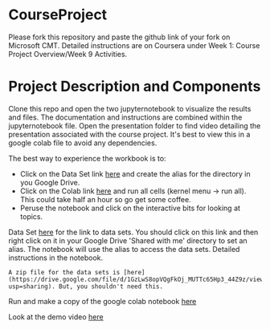 # CourseProject

Please fork this repository and paste the github link of your fork on Microsoft CMT. Detailed instructions are on Coursera under Week 1: Course Project Overview/Week 9 Activities.

# Project Description and Components

Clone this repo and open the two jupyternotebook to visualize the results and files. The documentation and instructions are combined within the jupyternotebook file. Open the presentation folder to find video detailing the presentation associated with the course project. It's best to view this in a google colab file to avoid any dependencies.


The best way to experience the workbook is to:
- Click on the Data Set link [here](https://drive.google.com/drive/folders/170dh1q2UmLE2KXIwYBc1pjJzxSbkxWIj?usp=sharing) and create the alias for the directory in you Google Drive. 
- Click on the Colab link [here](https://colab.research.google.com/drive/1ouXUU498m8zvbOt716A3MTWs85HmJhhB?usp=sharing) and run all cells (kernel menu -> run all). This could take half an hour so go get some coffee.
- Peruse the notebook and click on the interactive bits for looking at topics.

Data Set [here](https://drive.google.com/drive/folders/170dh1q2UmLE2KXIwYBc1pjJzxSbkxWIj?usp=sharing) for the link to data sets. You should click on this link and then right click on it in your Google Drive 'Shared with me' directory to set an alias.  The notebook will use the alias to access the data sets.  Detailed instructions in the notebook.
    
    A zip file for the data sets is [here](https://drive.google.com/file/d/1GzLwS8opVQgFkOj_MUTTc65Hp3_44Z9z/view?usp=sharing). But, you shouldn't need this.

Run and make a copy of the google colab notebook [here](https://drive.google.com/drive/folders/170dh1q2UmLE2KXIwYBc1pjJzxSbkxWIj?usp=sharing)

Look at the demo video [here](https://vimeo.com/655137892)

